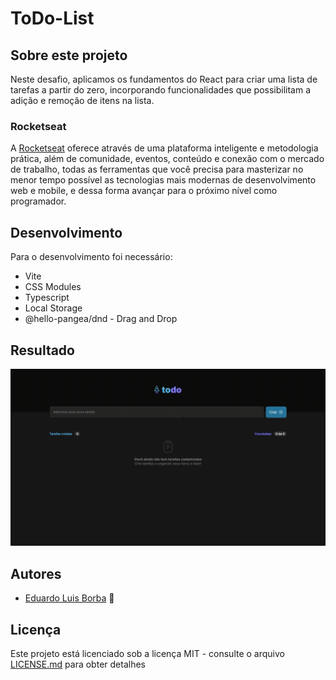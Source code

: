 # ToDo-List

## Sobre este projeto
Neste desafio, aplicamos os fundamentos do React para criar uma lista de tarefas a partir do zero, incorporando funcionalidades que possibilitam a adição e remoção de itens na lista.

### Rocketseat
A [Rocketseat](https://rocketseat.com.br) oferece através de uma plataforma inteligente e metodologia prática, além de comunidade, eventos, conteúdo e conexão com o mercado de trabalho, todas as ferramentas que você precisa para masterizar no menor tempo possível as tecnologias mais modernas de desenvolvimento web e mobile, e dessa forma avançar para o próximo nível como programador.

## Desenvolvimento

Para o desenvolvimento foi necessário:
* Vite
* CSS Modules
* Typescript
* Local Storage
* @hello-pangea/dnd - Drag and Drop

## Resultado

![GIF Exemplo](https://github.com/DuhBorba/ToDo-List/blob/main/example.gif)

## Autores

* [Eduardo Luis Borba](https://github.com/DuhBorba) :rocket:

## Licença

Este projeto está licenciado sob a licença MIT - consulte o arquivo [LICENSE.md](LICENSE.md) para obter detalhes
